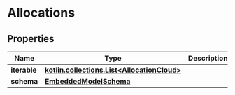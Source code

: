 
# Allocations

## Properties
Name | Type | Description | Notes
------------ | ------------- | ------------- | -------------
**iterable** | [**kotlin.collections.List&lt;AllocationCloud&gt;**](AllocationCloud) |  | 
**schema** | [**EmbeddedModelSchema**](EmbeddedModelSchema) |  |  [optional]




